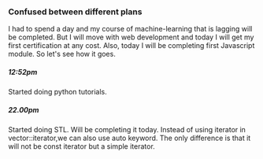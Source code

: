 ### Confused between different plans
I had to spend a day and my course of machine-learning that is lagging will be completed. But I will move with web development and today I will get my first certification at any cost. Also, today I will be completing first Javascript module.
So let's see how it goes.



##### 12:52pm

Started doing python tutorials.


##### 22.00pm

Started doing STL. Will be completing it today. Instead of using iterator in vector<int>::iterator,we can also use auto keyword. The only difference is that it will not be const iterator but a simple iterator.
